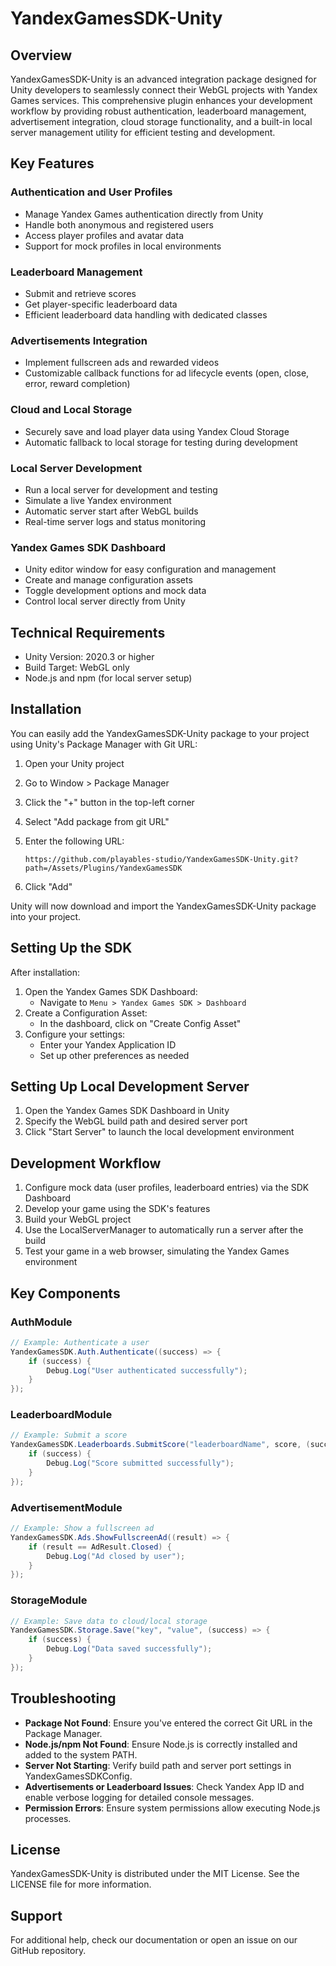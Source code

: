 # YandexGamesSDK-Unity

## Overview

YandexGamesSDK-Unity is an advanced integration package designed for Unity developers to seamlessly connect their WebGL projects with Yandex Games services. This comprehensive plugin enhances your development workflow by providing robust authentication, leaderboard management, advertisement integration, cloud storage functionality, and a built-in local server management utility for efficient testing and development.

## Key Features

### Authentication and User Profiles
- Manage Yandex Games authentication directly from Unity
- Handle both anonymous and registered users
- Access player profiles and avatar data
- Support for mock profiles in local environments

### Leaderboard Management
- Submit and retrieve scores
- Get player-specific leaderboard data
- Efficient leaderboard data handling with dedicated classes

### Advertisements Integration
- Implement fullscreen ads and rewarded videos
- Customizable callback functions for ad lifecycle events (open, close, error, reward completion)

### Cloud and Local Storage
- Securely save and load player data using Yandex Cloud Storage
- Automatic fallback to local storage for testing during development

### Local Server Development
- Run a local server for development and testing
- Simulate a live Yandex environment
- Automatic server start after WebGL builds
- Real-time server logs and status monitoring

### Yandex Games SDK Dashboard
- Unity editor window for easy configuration and management
- Create and manage configuration assets
- Toggle development options and mock data
- Control local server directly from Unity

## Technical Requirements

- Unity Version: 2020.3 or higher
- Build Target: WebGL only
- Node.js and npm (for local server setup)

## Installation

You can easily add the YandexGamesSDK-Unity package to your project using Unity's Package Manager with Git URL:

1. Open your Unity project
2. Go to Window > Package Manager
3. Click the "+" button in the top-left corner
4. Select "Add package from git URL"
5. Enter the following URL:
   ```
   https://github.com/playables-studio/YandexGamesSDK-Unity.git?path=/Assets/Plugins/YandexGamesSDK
   ```
   
6. Click "Add"

Unity will now download and import the YandexGamesSDK-Unity package into your project.

## Setting Up the SDK

After installation:

1. Open the Yandex Games SDK Dashboard:
   - Navigate to `Menu > Yandex Games SDK > Dashboard`
2. Create a Configuration Asset:
   - In the dashboard, click on "Create Config Asset"
3. Configure your settings:
   - Enter your Yandex Application ID
   - Set up other preferences as needed

## Setting Up Local Development Server

1. Open the Yandex Games SDK Dashboard in Unity
2. Specify the WebGL build path and desired server port
3. Click "Start Server" to launch the local development environment

## Development Workflow

1. Configure mock data (user profiles, leaderboard entries) via the SDK Dashboard
2. Develop your game using the SDK's features
3. Build your WebGL project
4. Use the LocalServerManager to automatically run a server after the build
5. Test your game in a web browser, simulating the Yandex Games environment

## Key Components

### AuthModule

```csharp
// Example: Authenticate a user
YandexGamesSDK.Auth.Authenticate((success) => {
    if (success) {
        Debug.Log("User authenticated successfully");
    }
});
```

### LeaderboardModule

```csharp
// Example: Submit a score
YandexGamesSDK.Leaderboards.SubmitScore("leaderboardName", score, (success) => {
    if (success) {
        Debug.Log("Score submitted successfully");
    }
});
```

### AdvertisementModule

```csharp
// Example: Show a fullscreen ad
YandexGamesSDK.Ads.ShowFullscreenAd((result) => {
    if (result == AdResult.Closed) {
        Debug.Log("Ad closed by user");
    }
});
```

### StorageModule

```csharp
// Example: Save data to cloud/local storage
YandexGamesSDK.Storage.Save("key", "value", (success) => {
    if (success) {
        Debug.Log("Data saved successfully");
    }
});
```

## Troubleshooting

- **Package Not Found**: Ensure you've entered the correct Git URL in the Package Manager.
- **Node.js/npm Not Found**: Ensure Node.js is correctly installed and added to the system PATH.
- **Server Not Starting**: Verify build path and server port settings in YandexGamesSDKConfig.
- **Advertisements or Leaderboard Issues**: Check Yandex App ID and enable verbose logging for detailed console messages.
- **Permission Errors**: Ensure system permissions allow executing Node.js processes.

## License

YandexGamesSDK-Unity is distributed under the MIT License. See the LICENSE file for more information.

## Support

For additional help, check our documentation or open an issue on our GitHub repository.
